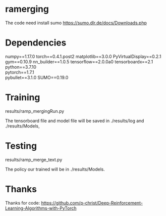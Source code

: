 # ramerging
The code need install sumo https://sumo.dlr.de/docs/Downloads.php

# Dependencies
numpy==1.17.0
torch==0.4.1.post2
matplotlib==3.0.0
PyVirtualDisplay==0.2.1
gym==0.10.9
nn_builder==1.0.5
tensorflow==2.0.0a0
tensorboardx==2.1	
python==3.7.10	
pytorch==1.7.1	
pybullet==3.1.0	
SUMO==0.19.0

# Training
results/ramp_mergingRun.py

The tensorboard file and model file will be saved in ./results/log and ./results/Models, 

# Testing
results/ramp_merge_text.py

The policy our trained will be in ./results/Models.


# Thanks
Thanks for code:
https://github.com/p-christ/Deep-Reinforcement-Learning-Algorithms-with-PyTorch
